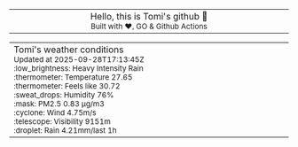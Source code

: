 
<div align="center">
<table>
<tbody>
<td align="center">
<img width="2000" height="0"><br>
Hello, this is Tomi's github 👋<br>
<sup>Built with ❤️, GO & Github Actions</sup><br>
<img width="2000" height="0">
</td>
</tbody>
</table>
</div>
<table>
<tbody>
<td align="left">
<img width="2000" height="0"><br>
Tomi's weather conditions<br>
<sup>Updated at 2025-09-28T17:13:45Z</sup><br>
<sup>:low_brightness: Heavy Intensity Rain</sup><br>
<sup>:thermometer: Temperature 27.65 </sup><br>
<sup>:thermometer: Feels like 30.72</sup><br>
<sup>:sweat_drops: Humidity 76%</sup><br>
<sup>:mask: PM2.5 0.83 μg/m3</sup><br>
<sup>:cyclone: Wind 4.75m/s </sup><br>
<sup>:telescope: Visibility 9151m </sup><br>
<sup>:droplet: Rain 4.21mm/last 1h </sup><br>
<img width="2000" height="0">
</td>
<td align="left">
<img width="2000" height="0"><br>
<br>
<img width="2000" height="0">
</td>
</tbody>
</table>
</div>
    